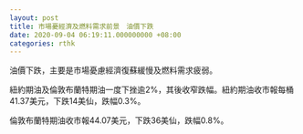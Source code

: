 ```yaml
---
layout: post
title: 市場憂經濟及燃料需求前景　油價下跌
date: 2020-09-04 06:19:11.000000000 +08:00
categories: rthk
---
```


油價下跌，主要是市場憂慮經濟復蘇緩慢及燃料需求疲弱。

紐約期油及倫敦布蘭特期油一度下挫逾2%，其後收窄跌幅。紐約期油收市報每桶41.37美元，下跌14美仙，跌幅0.3%。

倫敦布蘭特期油收市報44.07美元，下跌36美仙，跌幅0.8%。
